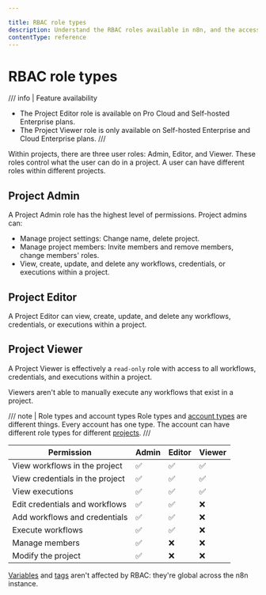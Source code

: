 ```yaml
---

title: RBAC role types
description: Understand the RBAC roles available in n8n, and the access they have.
contentType: reference
---
```


# RBAC role types

/// info | Feature availability
* The Project Editor role is available on Pro Cloud and Self-hosted Enterprise plans. 
* The Project Viewer role is only available on Self-hosted Enterprise and Cloud Enterprise plans.
///

Within projects, there are three user roles: Admin, Editor, and Viewer. These roles control what the user can do in a project. A user can have different roles within different projects.

## Project Admin

A Project Admin role has the highest level of permissions. Project admins can:

* Manage project settings: Change name, delete project.
* Manage project members: Invite members and remove members, change members' roles.
* View, create, update, and delete any workflows, credentials, or executions within a project. 

## Project Editor

A Project Editor can view, create, update, and delete any workflows, credentials, or executions within a project. 

## Project Viewer

A Project Viewer is effectively a `read-only` role with access to all workflows, credentials, and executions within a project.

Viewers aren't able to manually execute any workflows that exist in a project. 

/// note | Role types and account types
Role types and [account types](/user-management/account-types.md) are different things. Every account has one type. The account can have different role types for different [projects](/user-management/rbac/projects.md).
///

| Permission | Admin | Editor | Viewer | 
| ---------- |------ | ------ | ------ | 
| View workflows in the project | :white_check_mark: | :white_check_mark: | :white_check_mark: |
| View credentials in the project | :white_check_mark: | :white_check_mark: | :white_check_mark: |
| View executions | :white_check_mark: | :white_check_mark: | :white_check_mark: | 
| Edit credentials and workflows | :white_check_mark: | :white_check_mark: | :x: | 
| Add workflows and credentials | :white_check_mark: | :white_check_mark: | :x: | 
| Execute workflows | :white_check_mark: | :white_check_mark: | :x: | 
| Manage members | :white_check_mark: | :x: | :x: | 
| Modify the project | :white_check_mark: | :x: | :x: | 

[Variables](/code/variables.md) and [tags](/workflows/tags.md) aren't affected by RBAC: they're global across the n8n instance.

